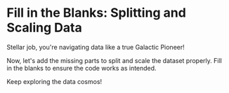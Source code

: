 # Fill in the Blanks: Splitting and Scaling Data

Stellar job, you're navigating data like a true Galactic Pioneer!

Now, let's add the missing parts to split and scale the dataset properly. Fill in the blanks to ensure the code works as intended.

Keep exploring the data cosmos!